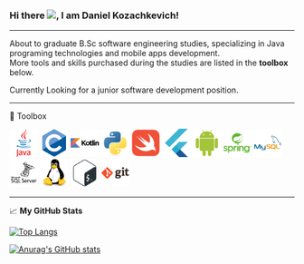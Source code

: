 ### Hi there <img src="https://raw.githubusercontent.com/MartinHeinz/MartinHeinz/master/wave.gif" width="30px">, I am Daniel Kozachkevich!

---

About to graduate B.Sc software engineering studies, specializing in Java programing technologies and mobile apps development.<br>
More tools and skills purchased during the studies are listed in the **toolbox** below.<br>

Currently Looking for a junior software development position. 

---

🧰 Toolbox

<img src="https://github.com/devicons/devicon/blob/master/icons/java/java-original-wordmark.svg" alt="Java logo" width="50dp" height="50dp"/>  <img src="https://github.com/devicons/devicon/blob/master/icons/c/c-original.svg" alt="C lang logo" width="50dp" height="50dp"/>                    <img src="https://github.com/devicons/devicon/blob/master/icons/kotlin/kotlin-original-wordmark.svg" alt="Kotlin logo" width="50dp" height="50dp"/> <img src="https://github.com/devicons/devicon/blob/master/icons/python/python-original.svg" alt="Python logo" width="50dp" height="50dp"/>          <img src="https://github.com/devicons/devicon/blob/master/icons/swift/swift-original.svg" alt="Swift logo" width="50dp" height="50dp"/>             <img src="https://github.com/devicons/devicon/blob/master/icons/flutter/flutter-original.svg" alt="Flutter logo" width="50dp" height="50dp"/>       <img src="https://github.com/devicons/devicon/blob/master/icons/android/android-original.svg" alt="Android logo" width="50dp" height="50dp"/>       <img src="https://github.com/devicons/devicon/blob/master/icons/spring/spring-original-wordmark.svg" alt="Spring logo" width="50dp" height="50dp"/> <img src="https://github.com/devicons/devicon/blob/master/icons/mysql/mysql-original-wordmark.svg" alt="Mysql logo" width="50dp" height="50dp"/>   <img src="https://github.com/devicons/devicon/blob/master/icons/microsoftsqlserver/microsoftsqlserver-plain-wordmark.svg" alt="mssql logo" width="50dp" height="50dp"/> <img src="https://github.com/devicons/devicon/blob/master/icons/linux/linux-original.svg" alt="Linux logo" width="50dp" height="50dp"/>           <img src="https://github.com/devicons/devicon/blob/master/icons/bash/bash-original.svg" alt="bash logo" width="50dp" height="50dp"/> <img src="https://github.com/devicons/devicon/blob/master/icons/git/git-original-wordmark.svg" alt="Git logo" width="50dp" height="50dp"/> 

---
📈 **My GitHub Stats**


[![Top Langs](https://github-readme-stats.vercel.app/api/top-langs/?username=DaniKoza&theme=radical)](https://github.com/anuraghazra/github-readme-stats)


[![Anurag's GitHub stats](https://github-readme-stats.vercel.app/api?username=DaniKoza&hide=stars&show_icons=true&theme=radical)](https://github.com/anuraghazra/github-readme-stats)



